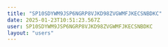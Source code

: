 ```yaml
---
title: "SP10SDYWM9JSP6NGRP8VJKD98ZVGWMFJKECSNBDKC"
date: 2025-01-23T10:51:23.567Z
user: SP10SDYWM9JSP6NGRP8VJKD98ZVGWMFJKECSNBDKC
layout: "users"
---
```

    
